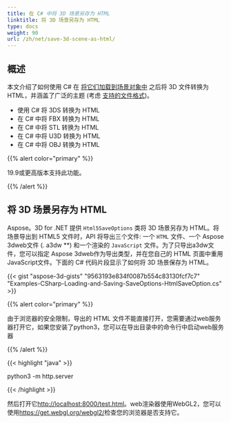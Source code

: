 ```yaml
---
title: 在 C# 中将 3D 场景另存为 HTML
linktitle: 将 3D 场景另存为 HTML
type: docs
weight: 90
url: /zh/net/save-3d-scene-as-html/
---
```

##  **概述**

本文介绍了如何使用 C# 在 [将它们加载到场景对象中](https://docs.aspose.com/3d/net/create-and-read-an-existing-3d-scene/) 之后将 3D 文件转换为 HTML，并涵盖了广泛的主题 (考虑 [支持的文件格式](https://docs.aspose.com/3d/net/supported-file-formats/))。

- 使用 C# 将 3DS 转换为 HTML
- 在 C# 中将 FBX 转换为 HTML
- 在 C# 中将 STL 转换为 HTML
- 在 C# 中将 U3D 转换为 HTML
- 在 C# 中将 OBJ 转换为 HTML


{{% alert color="primary" %}} 

19.9或更高版本支持此功能。

{{% /alert %}} 
##  **将 3D 场景另存为 HTML**
Aspose。3D for .NET 提供 `Html5SaveOptions` 类将 3D 场景另存为 HTML。将场景导出到 HTML5 文件时，API 将导出三个文件: 一个 `HTML` 文件、一个 Aspose 3dweb文件 (*.* a3dw **) 和一个渲染的 `JavaScript` 文件。为了只导出a3dw文件，您可以指定 Aspose 3dweb作为导出类型，并在您自己的 HTML 页面中重用JavaScript文件。下面的 C# 代码片段显示了如何将 3D 场景保存为 HTML。



{{< gist "aspose-3d-gists" "9563193e834f0087b554c83130fcf7c7" "Examples-CSharp-Loading-and-Saving-SaveOptions-HtmlSaveOption.cs" >}}

{{% alert color="primary" %}} 

由于浏览器的安全限制，导出的 HTML 文件不能直接打开，您需要通过web服务器打开它，如果您安装了python3，您可以在导出目录中的命令行中启动web服务器

{{% /alert %}} 

{{< highlight "java" >}}

 python3 -m http.server

{{< /highlight >}}

然后打开它<http://localhost:8000/test.html>。web渲染器使用WebGL2，您可以使用<https://get.webgl.org/webgl2/>检查您的浏览器是否支持它。


